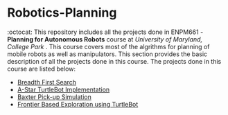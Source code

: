 # Robotics-Planning
:octocat:
This repository includes all the projects done in ENPM661 - **Planning for Autonomous Robots** course at *University of Maryland, College Park* . This course covers most of the algrithms for planning of mobile robots as well as manipulators. This section provides the basic description of all the projects done in this course. The projects done in this course are listed below:

* [Breadth First Search](BFS)
* [A-Star TurtleBot Implementation](https://github.com/akathpal/Robotics-Planning/tree/master/Astar)
* [Baxter Pick-up Simulation](https://github.com/akathpal/Robotics-Planning/tree/master/Baxter_pickup_simulation)
* [Frontier Based Exploration using TurtleBot](ter.ps/exploration)
